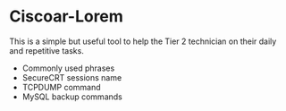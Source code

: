 # Ciscoar-Lorem
This is a simple but useful tool to help the Tier 2 technician on their  daily and repetitive tasks.
* Commonly used phrases
* SecureCRT sessions name
* TCPDUMP command
* MySQL backup commands
